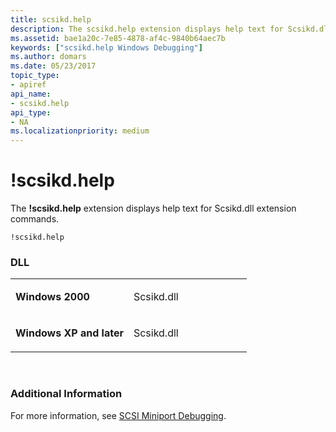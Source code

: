 ```yaml
---
title: scsikd.help
description: The scsikd.help extension displays help text for Scsikd.dll extension commands.
ms.assetid: bae1a20c-7e85-4878-af4c-9840b64aec7b
keywords: ["scsikd.help Windows Debugging"]
ms.author: domars
ms.date: 05/23/2017
topic_type:
- apiref
api_name:
- scsikd.help
api_type:
- NA
ms.localizationpriority: medium
---
```


# !scsikd.help


The **!scsikd.help** extension displays help text for Scsikd.dll extension commands.

```dbgcmd
!scsikd.help 
```

### <span id="DLL"></span><span id="dll"></span>DLL

<table>
<colgroup>
<col width="50%" />
<col width="50%" />
</colgroup>
<tbody>
<tr class="odd">
<td align="left"><p><strong>Windows 2000</strong></p></td>
<td align="left"><p>Scsikd.dll</p></td>
</tr>
<tr class="even">
<td align="left"><p><strong>Windows XP and later</strong></p></td>
<td align="left"><p>Scsikd.dll</p></td>
</tr>
</tbody>
</table>

 

### <span id="Additional_Information"></span><span id="additional_information"></span><span id="ADDITIONAL_INFORMATION"></span>Additional Information

For more information, see [SCSI Miniport Debugging](scsi-miniport-debugging.md).

 

 





